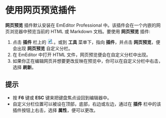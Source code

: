 # 使用网页预览插件

**网页预览** 插件默认安装在 EmEditor Professional 中。该插件会在一个内嵌的网页浏览器中预览当前的 HTML 或 Markdown 文档。要使用 **网页预览** 插件:

1. 点击 **插件** 栏上的 ![Web Preview](../../images/plugin_webpreview.png) 。或到 **工具** 菜单下，指向 **插件**，并点击 **网页预览**，便会出现 **网页预览** 自定义分栏。
2. 在 EmEditor 中打开 HTML 文件，网页预览便会在自定义分栏中出现。
3. 如果你正在编辑网页并想要更改反映在预览中，你可以在自定义分栏中右击，选择 **刷新**。

## 提示

- 按 **F6** 键或 **ESC** 键来把键盘焦点设回到编辑器中。
- 自定义分栏位置可以被设在顶部，底部，右边或左边，通过在 **插件** 栏中的该插件按钮上右击，选择 **属性**，便可以更改。
